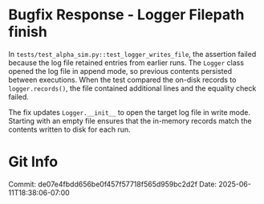 # Bugfix Response - Logger Filepath finish

In `tests/test_alpha_sim.py::test_logger_writes_file`, the assertion failed
because the log file retained entries from earlier runs. The `Logger` class
opened the log file in append mode, so previous contents persisted between
executions. When the test compared the on-disk records to `logger.records()`,
the file contained additional lines and the equality check failed.

The fix updates `Logger.__init__` to open the target log file in write mode.
Starting with an empty file ensures that the in-memory records match the
contents written to disk for each run.
# Git Info
Commit: de07e4fbdd656be0f457f57718f565d959bc2d2f
Date: 2025-06-11T18:38:06-07:00

